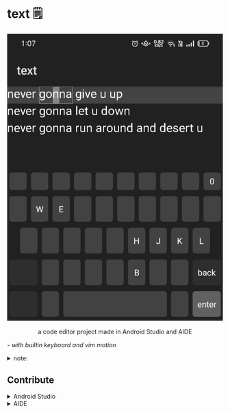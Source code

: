 # text 🗒️

![front_page](assets/front_page.jpg)

<div align="center">
a code editor project made in Android Studio and AIDE
</div>

_- with builtin keyboard and vim motion_

<details>
<summary>note:</summary>

it works as AIDE project. wake me if it doesn't:D
[open](https://github.com/IMOitself/text/issues/new/choose)

</details>

## Contribute

<details>
<summary>Android Studio</summary>

1. open Android Studio.

2. click **File > New > Project from Version Control**

3. in the URL field, enter: https://github.com/IMOitself/text.git

4. choose your project directory.

5. click **Clone** to download and open the project.

</details>
<details>
<summary>AIDE</summary>

###### Note: when compiled as an app it will be as an old android version. idk why it does that

1. open AIDE.

2. open file browser window

3. click **Clone Git Repository**.

4. in the **Repository URL**, put this https://github.com/IMOitself/text.git

5. click **Clone** to download the repository.

6. once cloned, click **Open this Android Project**

</details>
